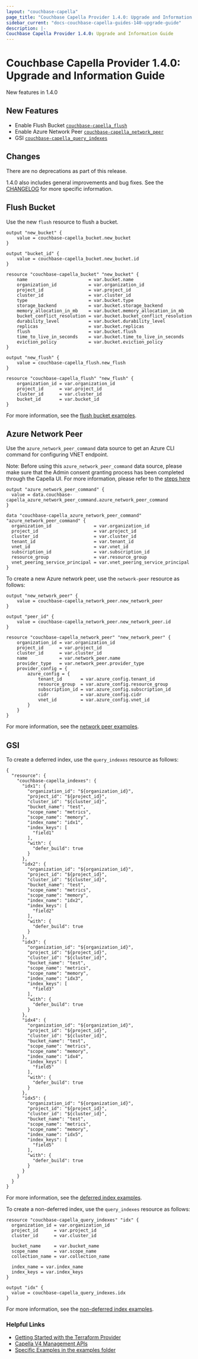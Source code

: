 ```yaml
---
layout: "couchbase-capella"
page_title: "Couchbase Capella Provider 1.4.0: Upgrade and Information Guide"
sidebar_current: "docs-couchbase-capella-guides-140-upgrade-guide"
description: |-
Couchbase Capella Provider 1.4.0: Upgrade and Information Guide
---
```



# Couchbase Capella Provider 1.4.0: Upgrade and Information Guide

New features in 1.4.0


## New Features
* Enable Flush Bucket [`couchbase-capella_flush`](https://registry.terraform.io/providers/couchbasecloud/couchbase-capella/latest/docs/resources/flush)
* Enable Azure Network Peer [`couchbase-capella_network_peer`](https://registry.terraform.io/providers/couchbasecloud/couchbase-capella/latest/docs/resources/network_peer)
* GSI [`couchbase-capella_query_indexes`](https://registry.terraform.io/providers/couchbasecloud/couchbase-capella/latest/docs/resources/query_indexes)

## Changes

There are no deprecations as part of this release.

1.4.0 also includes general improvements and bug fixes. See the [CHANGELOG](https://github.com/couchbasecloud/terraform-provider-couchbase-capella/blob/master/CHANGELOG.md) for more specific information.


## Flush Bucket
Use the new `flush` resource to flush a bucket.
```
output "new_bucket" {
    value = couchbase-capella_bucket.new_bucket
}
```
```
output "bucket_id" {
    value = couchbase-capella_bucket.new_bucket.id
}
```
```
resource "couchbase-capella_bucket" "new_bucket" {
    name                       = var.bucket.name
    organization_id            = var.organization_id
    project_id                 = var.project_id
    cluster_id                 = var.cluster_id
    type                       = var.bucket.type
    storage_backend            = var.bucket.storage_backend
    memory_allocation_in_mb    = var.bucket.memory_allocation_in_mb
    bucket_conflict_resolution = var.bucket.bucket_conflict_resolution
    durability_level           = var.bucket.durability_level
    replicas                   = var.bucket.replicas
    flush                      = var.bucket.flush
    time_to_live_in_seconds    = var.bucket.time_to_live_in_seconds
    eviction_policy            = var.bucket.eviction_policy
}
```
```
output "new_flush" {
    value = couchbase-capella_flush.new_flush
}
```
```
resource "couchbase-capella_flush" "new_flush" {
    organization_id = var.organization_id
    project_id      = var.project_id
    cluster_id      = var.cluster_id
    bucket_id       = var.bucket_id
}
```
For more information, see the [flush bucket examples](https://github.com/couchbasecloud/terraform-provider-couchbase-capella/tree/main/examples/flush_bucket).

## Azure Network Peer

Use the `azure_network_peer_command` data source to get an Azure CLI command for configuring VNET endpoint.

Note: Before using this `azure_network_peer_command` data source, please make sure that the Admin consent granting process has been completed through the Capella UI. For more information, please refer to the [steps here](https://docs.couchbase.com/cloud/management-api-reference/index.html#tag/Network-Peers/operation/getAzureVnetPeeringCommand)
```
output "azure_network_peer_command" {
  value = data.couchbase-capella_azure_network_peer_command.azure_network_peer_command
}
```
```
data "couchbase-capella_azure_network_peer_command" "azure_network_peer_command" {
  organization_id                = var.organization_id
  project_id                     = var.project_id
  cluster_id                     = var.cluster_id
  tenant_id                      = var.tenant_id
  vnet_id                        = var.vnet_id
  subscription_id                = var.subscription_id
  resource_group                 = var.resource_group
  vnet_peering_service_principal = var.vnet_peering_service_principal
}
```
To create a new Azure network peer, use the `network-peer` resource as follows:
```
output "new_network_peer" {
    value = couchbase-capella_network_peer.new_network_peer
}
```
```
output "peer_id" {
    value = couchbase-capella_network_peer.new_network_peer.id
}
```
```
resource "couchbase-capella_network_peer" "new_network_peer" {
    organization_id = var.organization_id
    project_id      = var.project_id
    cluster_id      = var.cluster_id
    name            = var.network_peer.name
    provider_type   = var.network_peer.provider_type
    provider_config = {
        azure_config = {
            tenant_id       = var.azure_config.tenant_id
            resource_group  = var.azure_config.resource_group
            subscription_id = var.azure_config.subscription_id
            cidr            = var.azure_config.cidr
            vnet_id         = var.azure_config.vnet_id
        }
    }
}
```
For more information, see the [network peer examples](https://github.com/couchbasecloud/terraform-provider-couchbase-capella/tree/main/examples/network_peer).

## GSI
To create a deferred index, use the `query_indexes` resource as follows:
```
{
  "resource": {
    "couchbase-capella_indexes": {
      "idx1": {
        "organization_id": "${organization_id}",
        "project_id": "${project_id}",
        "cluster_id": "${cluster_id}",
        "bucket_name": "test",
        "scope_name": "metrics",
        "scope_name": "memory",
        "index_name": "idx1",
        "index_keys": [
          "field1"
        ],
        "with": {
          "defer_build": true
        }
      },
      "idx2": {
        "organization_id": "${organization_id}",
        "project_id": "${project_id}",
        "cluster_id": "${cluster_id}",
        "bucket_name": "test",
        "scope_name": "metrics",
        "scope_name": "memory",
        "index_name": "idx2",
        "index_keys": [
          "field2"
        ],
        "with": {
          "defer_build": true
        }
      },
      "idx3": {
        "organization_id": "${organization_id}",
        "project_id": "${project_id}",
        "cluster_id": "${cluster_id}",
        "bucket_name": "test",
        "scope_name": "metrics",
        "scope_name": "memory",
        "index_name": "idx3",
        "index_keys": [
          "field3"
        ],
        "with": {
          "defer_build": true
        }
      },
      "idx4": {
        "organization_id": "${organization_id}",
        "project_id": "${project_id}",
        "cluster_id": "${cluster_id}",
        "bucket_name": "test",
        "scope_name": "metrics",
        "scope_name": "memory",
        "index_name": "idx4",
        "index_keys": [
          "field5"
        ],
        "with": {
          "defer_build": true
        }
      },
      "idx5": {
        "organization_id": "${organization_id}",
        "project_id": "${project_id}",
        "cluster_id": "${cluster_id}",
        "bucket_name": "test",
        "scope_name": "metrics",
        "scope_name": "memory",
        "index_name": "idx5",
        "index_keys": [
          "field5"
        ],
        "with": {
          "defer_build": true
        }
      }
    }
  }
}
```


For more information, see the [deferred index examples](https://github.com/couchbasecloud/terraform-provider-couchbase-capella/tree/main/examples/gsi/deferred).

To create a non-deferred index, use the `query_indexes` resource as follows:
```
resource "couchbase-capella_query_indexes" "idx" {
  organization_id = var.organization_id
  project_id      = var.project_id
  cluster_id      = var.cluster_id

  bucket_name     = var.bucket_name
  scope_name      = var.scope_name
  collection_name = var.collection_name

  index_name = var.index_name
  index_keys = var.index_keys
}
```
```
output "idx" {
  value = couchbase-capella_query_indexes.idx
}
```
For more information, see the [non-deferred index examples](https://github.com/couchbasecloud/terraform-provider-couchbase-capella/tree/main/examples/gsi/non_deferred).

### Helpful Links

- [Getting Started with the Terraform Provider](https://github.com/couchbasecloud/terraform-provider-couchbase-capella/blob/master/examples/getting_started)
- [Capella V4 Management APIs](https://docs.couchbase.com/cloud/management-api-reference/index.html)
- [Specific Examples in the examples folder](https://github.com/couchbasecloud/terraform-provider-couchbase-capella/blob/master/examples)
